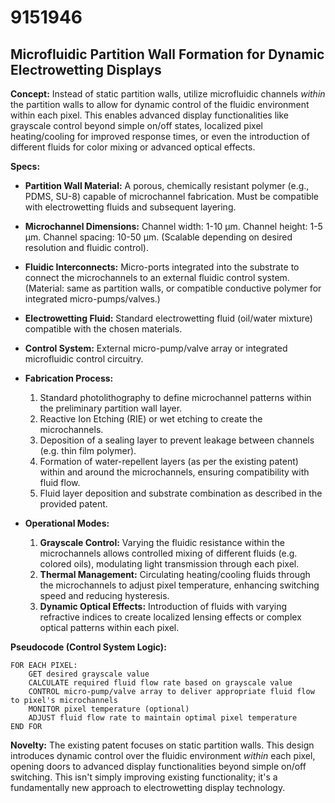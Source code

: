 # 9151946

## Microfluidic Partition Wall Formation for Dynamic Electrowetting Displays

**Concept:** Instead of static partition walls, utilize microfluidic channels *within* the partition walls to allow for dynamic control of the fluidic environment within each pixel. This enables advanced display functionalities like grayscale control beyond simple on/off states, localized pixel heating/cooling for improved response times, or even the introduction of different fluids for color mixing or advanced optical effects.

**Specs:**

*   **Partition Wall Material:** A porous, chemically resistant polymer (e.g., PDMS, SU-8) capable of microchannel fabrication. Must be compatible with electrowetting fluids and subsequent layering.
*   **Microchannel Dimensions:** Channel width: 1-10 μm. Channel height: 1-5 μm. Channel spacing: 10-50 μm. (Scalable depending on desired resolution and fluidic control).
*   **Fluidic Interconnects:** Micro-ports integrated into the substrate to connect the microchannels to an external fluidic control system. (Material: same as partition walls, or compatible conductive polymer for integrated micro-pumps/valves.)
*   **Electrowetting Fluid:** Standard electrowetting fluid (oil/water mixture) compatible with the chosen materials.
*   **Control System:** External micro-pump/valve array or integrated microfluidic control circuitry.
*   **Fabrication Process:**

    1.  Standard photolithography to define microchannel patterns within the preliminary partition wall layer.
    2.  Reactive Ion Etching (RIE) or wet etching to create the microchannels.
    3.  Deposition of a sealing layer to prevent leakage between channels (e.g. thin film polymer).
    4.  Formation of water-repellent layers (as per the existing patent) within and around the microchannels, ensuring compatibility with fluid flow.
    5.  Fluid layer deposition and substrate combination as described in the provided patent.
*   **Operational Modes:**
    1.  **Grayscale Control:** Varying the fluidic resistance within the microchannels allows controlled mixing of different fluids (e.g. colored oils), modulating light transmission through each pixel.
    2.  **Thermal Management:** Circulating heating/cooling fluids through the microchannels to adjust pixel temperature, enhancing switching speed and reducing hysteresis.
    3.  **Dynamic Optical Effects:** Introduction of fluids with varying refractive indices to create localized lensing effects or complex optical patterns within each pixel.

**Pseudocode (Control System Logic):**

```
FOR EACH PIXEL:
    GET desired grayscale value
    CALCULATE required fluid flow rate based on grayscale value
    CONTROL micro-pump/valve array to deliver appropriate fluid flow to pixel's microchannels
    MONITOR pixel temperature (optional)
    ADJUST fluid flow rate to maintain optimal pixel temperature
END FOR
```

**Novelty:** The existing patent focuses on static partition walls. This design introduces dynamic control over the fluidic environment *within* each pixel, opening doors to advanced display functionalities beyond simple on/off switching. This isn't simply improving existing functionality; it's a fundamentally new approach to electrowetting display technology.